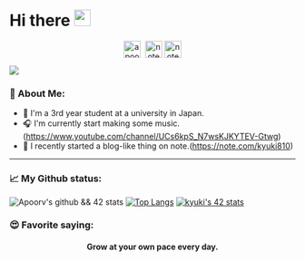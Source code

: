 # Hi there <img src="https://github.com/TheDudeThatCode/TheDudeThatCode/blob/master/Assets/Hi.gif" width="29px">
<p align="center">
<a href="https://twitter.com/yuuuki81" target="blank"><img align="center" src="https://cdn.jsdelivr.net/npm/simple-icons@3.0.1/icons/twitter.svg" alt="apoorv__tyagi" width="30" /></a>&nbsp;
<a href="https://note.com/kyuki810"><img align="center" alt="note" width="30px" src="https://simpleicons.org/icons/microsoftonenote.svg" /></a>
  <a href="https://www.youtube.com/channel/UCs6kpS_N7wsKJKYTEV-Gtwg"><img align="center" alt="note" width="30px" src="https://simpleicons.org/icons/youtube.svg" /></a>
</p>

![](https://camo.githubusercontent.com/992babdffd8c74a1502de375fbdf7e4d54773242/68747470733a2f2f6d656469612e67697068792e636f6d2f6d656469612f53576f536b4e36447854737a71494b4571762f67697068792e676966)

### 🤵 About Me:
+ 🏫 I'm a 3rd year student at a university in Japan.
+ 🎧 I'm currently start making some music.(https://www.youtube.com/channel/UCs6kpS_N7wsKJKYTEV-Gtwg)
+ 📝 I recently started a blog-like thing on note.(https://note.com/kyuki810)

---
### 📈 My Github status:
![Apoorv's github && 42 stats](https://github-readme-stats.vercel.app/api?username=yuki-katayama&show_icons=true&title_color=ffc857&icon_color=8ac926&text_color=daf7dc&bg_color=151515&hide=["stars"])
[![Top Langs](https://github-readme-stats.vercel.app/api/top-langs/?username=yuki-katayama&layout=compact&text_color=daf7dc&bg_color=151515)](https://github.com/anuraghazra/github-readme-stats)
[![kyuki's 42 stats](https://badge42.herokuapp.com/api/stats/kyuki?cursus=42cursus)](https://github.com/kyuki/badge42)
### 😍 Favorite saying:
<div style="text-align: center;">
<h4>Grow at your own pace every day.</h>
</div>
